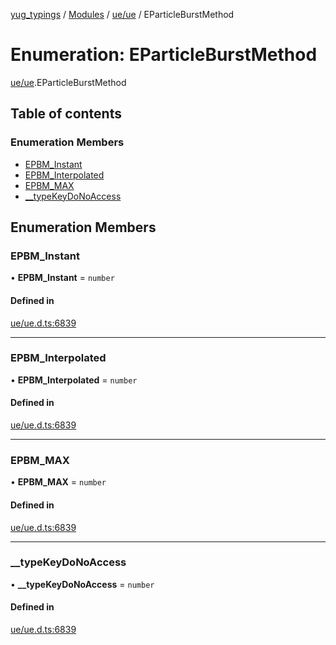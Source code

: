 [yug_typings](../README.md) / [Modules](../modules.md) / [ue/ue](../modules/ue_ue.md) / EParticleBurstMethod

# Enumeration: EParticleBurstMethod

[ue/ue](../modules/ue_ue.md).EParticleBurstMethod

## Table of contents

### Enumeration Members

- [EPBM\_Instant](ue_ue.EParticleBurstMethod.md#epbm_instant)
- [EPBM\_Interpolated](ue_ue.EParticleBurstMethod.md#epbm_interpolated)
- [EPBM\_MAX](ue_ue.EParticleBurstMethod.md#epbm_max)
- [\_\_typeKeyDoNoAccess](ue_ue.EParticleBurstMethod.md#__typekeydonoaccess)

## Enumeration Members

### EPBM\_Instant

• **EPBM\_Instant** = `number`

#### Defined in

[ue/ue.d.ts:6839](https://github.com/YugMetaverse/yug_typings/blob/b7d9b19/ue/ue.d.ts#L6839)

___

### EPBM\_Interpolated

• **EPBM\_Interpolated** = `number`

#### Defined in

[ue/ue.d.ts:6839](https://github.com/YugMetaverse/yug_typings/blob/b7d9b19/ue/ue.d.ts#L6839)

___

### EPBM\_MAX

• **EPBM\_MAX** = `number`

#### Defined in

[ue/ue.d.ts:6839](https://github.com/YugMetaverse/yug_typings/blob/b7d9b19/ue/ue.d.ts#L6839)

___

### \_\_typeKeyDoNoAccess

• **\_\_typeKeyDoNoAccess** = `number`

#### Defined in

[ue/ue.d.ts:6839](https://github.com/YugMetaverse/yug_typings/blob/b7d9b19/ue/ue.d.ts#L6839)
